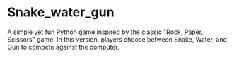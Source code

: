 # Snake_water_gun
A simple yet fun Python game inspired by the classic "Rock, Paper, Scissors" game! In this version, players choose between Snake, Water, and Gun to compete against the computer. 
